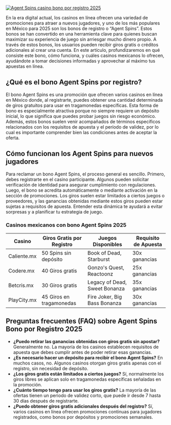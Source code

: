 [![Agent Spins casino bono por registro 2025](https://123-caf.pages.dev/gitsignup.png)](https://vrmoo.ru/Bt82HjjY)

<p>En la era digital actual, los casinos en línea ofrecen una variedad de promociones para atraer a nuevos jugadores, y uno de los más populares en México para 2025 son los bonos de registro o “Agent Spins”. Estos bonos se han convertido en una herramienta clave para quienes buscan maximizar su experiencia de juego sin arriesgar mucho dinero propio. A través de estos bonos, los usuarios pueden recibir giros gratis o créditos adicionales al crear una cuenta. En este artículo, profundizaremos en qué consiste este bono, cómo funciona, y cuáles casinos mexicanos lo ofrecen, ayudándote a tomar decisiones informadas y aprovechar al máximo tus apuestas en línea.</p>  <h2>¿Qué es el bono Agent Spins por registro?</h2> <p>El bono Agent Spins es una promoción que ofrecen varios casinos en línea en México donde, al registrarte, puedes obtener una cantidad determinada de giros gratuitos para usar en tragamonedas específicas. Esta forma de bono es especialmente atractiva porque no siempre requiere un depósito inicial, lo que significa que puedes probar juegos sin riesgo económico. Además, estos bonos suelen venir acompañados de términos específicos relacionados con los requisitos de apuesta y el período de validez, por lo cual es importante comprender bien las condiciones antes de aceptar la oferta.</p>  <h2>Cómo funcionan los Agent Spins para nuevos jugadores</h2> <p>Para reclamar un bono Agent Spins, el proceso general es sencillo. Primero, debes registrarte en el casino participante. Algunos pueden solicitar verificación de identidad para asegurar cumplimiento con regulaciones. Luego, el bono se acredita automáticamente o mediante activación en la sección de promociones. Los giros suelen estar limitados a ciertos juegos o proveedores, y las ganancias obtenidas mediante estos giros pueden estar sujetas a requisitos de apuesta. Entender esta dinámica te ayudará a evitar sorpresas y a planificar tu estrategia de juego.</p>  <h3>Casinos mexicanos con bono Agent Spins 2025</h3> <table>   <thead>     <tr>       <th>Casino</th>       <th>Giros Gratis por Registro</th>       <th>Juegos Disponibles</th>       <th>Requisito de Apuesta</th>     </tr>   </thead>   <tbody>     <tr>       <td>Caliente.mx</td>       <td>50 Spins sin depósito</td>       <td>Book of Dead, Starburst</td>       <td>30x ganancias</td>     </tr>     <tr>       <td>Codere.mx</td>       <td>40 Giros gratis</td>       <td>Gonzo's Quest, Reactoonz</td>       <td>25x ganancias</td>     </tr>     <tr>       <td>Betcris.mx</td>       <td>30 Giros gratis</td>       <td>Legacy of Dead, Sweet Bonanza</td>       <td>35x ganancias</td>     </tr>     <tr>       <td>PlayCity.mx</td>       <td>45 Giros en tragamonedas</td>       <td>Fire Joker, Big Bass Bonanza</td>       <td>30x ganancias</td>     </tr>   </tbody> </table>  <h2>Preguntas frecuentes (FAQ) sobre Agent Spins Bono por Registro 2025</h2> <ul>   <li><strong>¿Puedo retirar las ganancias obtenidas con giros gratis sin apostar?</strong>       Generalmente no. La mayoría de los casinos establecen requisitos de apuesta que debes cumplir antes de poder retirar esas ganancias.</li>   <li><strong>¿Es necesario hacer un depósito para recibir el bono Agent Spins?</strong>       En muchos casos, no. Algunos casinos otorgan giros gratis apenas con el registro, sin necesidad de depósito.</li>   <li><strong>¿Los giros gratis están limitados a ciertos juegos?</strong>       Sí, normalmente los giros libres se aplican solo en tragamonedas específicas señaladas en la promoción.</li>   <li><strong>¿Cuánto tiempo tengo para usar los giros gratis?</strong>       La mayoría de las ofertas tienen un periodo de validez corto, que puede ir desde 7 hasta 30 días después de registrarte.</li>   <li><strong>¿Puedo obtener giros gratis adicionales después del registro?</strong>       Sí, varios casinos en línea ofrecen promociones continuas para jugadores registrados, como bonos por depósitos y promociones semanales.</li> </ul>